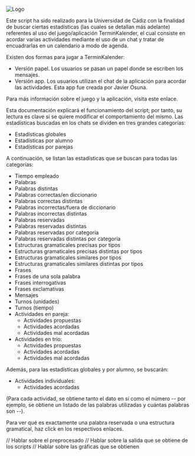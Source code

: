 ![Logo](http://imgur.com/a/ZHSUK)

Este script ha sido realizado para la Universidad de Cádiz con la finalidad de buscar ciertas estadísticas (las cuales se detallan más adelante)
referentes al uso del juego/aplicación TerminKalender, el cual consiste en acordar varias actividades mediante el uso
de un chat y tratar de encuadrarlas en un calendario a modo de agenda.

 Existen dos formas para jugar a TerminKalender:
 - Versión papel. Los usuarios se pasan un papel donde se escriben los mensajes.
 - Versión app. Los usuarios utilizan el chat de la aplicación para acordar las actividades. Esta app fue creada por Javier Osuna.

 Para más información sobre el juego y la aplicación, visita este enlace.

 Esta documentación explicará el funcionamiento del script; por tanto, su lectura es clave si se quiere modificar el comportamiento del mismo.
 Las estadísticas buscadas en los chats se dividen en tres grandes categorías:

- Estadísticas globales
- Estadísticas por alumno
- Estadísticas por parejas

A continuación, se listan las estadísticas que se buscan para todas las categorías:

- Tiempo empleado
- Palabras
- Palabras distintas
- Palabras correctas/en diccionario
- Palabras correctas distintas
- Palabras incorrectas/fuera de diccionario
- Palabras incorrectas distintas
- Palabras reservadas
- Palabras reservadas distintas
- Palabras reservadas por categoría
- Palabras reservadas distintas por categoría
- Estructuras gramaticales precisas por tipos
- Estructuras gramaticales precisas distintas por tipos
- Estructuras gramaticales similares por tipos
- Estructuras gramaticales similares distintas por tipos
- Frases
- Frases de una sola palabra
- Frases interrogativas
- Frases exclamativas
- Mensajes
- Turnos (unidades)
- Turnos (tiempo)
- Actividades en pareja:
    - Actividades propuestas
    - Actividades acordadas
    - Actividades mal acordadas
- Actividades en trío:
    - Actividades propuestas
    - Actividades acordadas
    - Actividades mal acordadas

Además, para las estadísticas globales y por alumno, se buscarán:
- Actividades individuales:
    - Actividades acordadas

(Para cada actividad, se obtiene tanto el dato en sí como el número -- por ejemplo, se obtiene un listado de las palabras utilizadas y cuántas palabras son --).

Para ver qué es exactamente una palabra reservada o una estructura gramatical, haz click en los respectivos enlaces.

// Hablar sobre el preprocesado
// Hablar sobre la salida que se obtiene de los scripts
// Hablar sobre las gráficas que se obtienen
